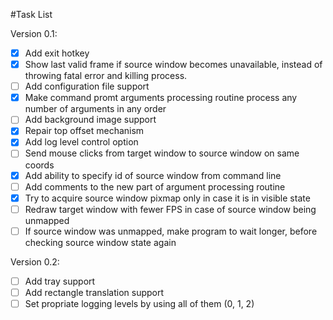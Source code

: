#Task List

Version 0.1:
- [x] Add exit hotkey
- [x] Show last valid frame if source window becomes unavailable,
 instead of throwing fatal error and killing process.
- [ ] Add configuration file support
- [x] Make command promt arguments processing routine process any number of 
arguments in any order
- [ ] Add background image support
- [x] Repair top offset mechanism
- [x] Add log level control option
- [ ] Send mouse clicks from target window to source window on same coords
- [x] Add ability to specify id of source window from command line
- [ ] Add comments to the new part of argument processing routine
- [x] Try to acquire source window pixmap only in case it is in visible state
- [ ] Redraw target window with fewer FPS in case of source window being 
unmapped
- [ ] If source window was unmapped, make program to wait longer, before 
checking source window state again

Version 0.2:
- [ ] Add tray support
- [ ] Add rectangle translation support
- [ ] Set propriate logging levels by using all of them (0, 1, 2)